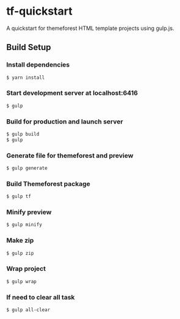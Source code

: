 # tf-quickstart

A quickstart for themeforest HTML template projects using gulp.js.

## Build Setup

### Install dependencies

```bash
$ yarn install
```

### Start development server at localhost:6416

```bash
$ gulp
```

### Build for production and launch server

```bash
$ gulp build
$ gulp
```

### Generate file for themeforest and preview

```bash
$ gulp generate
```

### Build Themeforest package

```bash
$ gulp tf
```

### Minify preview

```bash
$ gulp minify
```

### Make zip

```bash
$ gulp zip
```

### Wrap project

```bash
$ gulp wrap
```

### If need to clear all task

```bash
$ gulp all-clear
```
